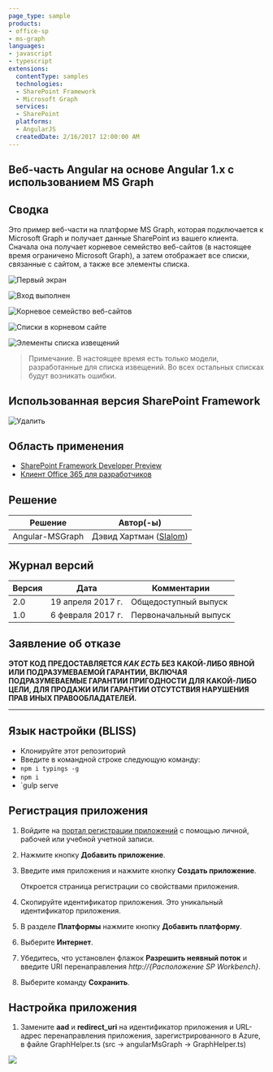 ```yaml
---
page_type: sample
products:
- office-sp
- ms-graph
languages:
- javascript
- typescript
extensions:
  contentType: samples
  technologies:
  - SharePoint Framework
  - Microsoft Graph
  services:
  - SharePoint
  platforms:
  - AngularJS
  createdDate: 2/16/2017 12:00:00 AM
---
```

## Веб-часть Angular на основе Angular 1.x с использованием MS Graph

## Сводка
Это пример веб-части на платформе MS Graph, которая подключается к Microsoft Graph и получает данные SharePoint из вашего клиента.
Сначала она получает корневое семейство веб-сайтов (в настоящее время ограничено Microsoft Graph),
а затем отображает все списки, связанные с сайтом, а также все элементы списка.

![Первый экран](./assets/Connect.png)

![Вход выполнен](./assets/Connected.png)

![Корневое семейство веб-сайтов](./assets/Root.png)

![Списки в корневом сайте](./assets/Lists.png)

![Элементы списка извещений](./assets/Items.png)


> Примечание. В настоящее время есть только модели, разработанные для списка извещений. Во всех остальных списках будут возникать ошибки.

## Использованная версия SharePoint Framework 
![Удалить](https://img.shields.io/badge/drop-ga-green.svg)

## Область применения

* [SharePoint Framework Developer Preview](https://learn.microsoft.com/sharepoint/dev/spfx/sharepoint-framework-overview)
* [Клиент Office 365 для разработчиков](https://learn.microsoft.com/sharepoint/dev/spfx/set-up-your-developer-tenant)

## Решение

Решение|Автор(-ы)
--------|---------
Angular-MSGraph|Дэвид Хартман ([Slalom](https://slalom.com))

## Журнал версий

Версия|Дата|Комментарии
-------|----|--------
2.0|19 апреля 2017 г.|Общедоступный выпуск
1.0|6 февраля 2017 г.|Первоначальный выпуск

## Заявление об отказе
**ЭТОТ КОД ПРЕДОСТАВЛЯЕТСЯ *КАК ЕСТЬ* БЕЗ КАКОЙ-ЛИБО ЯВНОЙ ИЛИ ПОДРАЗУМЕВАЕМОЙ ГАРАНТИИ, ВКЛЮЧАЯ ПОДРАЗУМЕВАЕМЫЕ ГАРАНТИИ ПРИГОДНОСТИ ДЛЯ КАКОЙ-ЛИБО ЦЕЛИ, ДЛЯ ПРОДАЖИ ИЛИ ГАРАНТИИ ОТСУТСТВИЯ НАРУШЕНИЯ ПРАВ ИНЫХ ПРАВООБЛАДАТЕЛЕЙ.**

---

## Язык настройки (BLISS)
- Клонируйте этот репозиторий
- Введите в командной строке следующую команду:
 - `npm i typings -g`
 - `npm i`
 - `gulp serve

## Регистрация приложения

1. Войдите на [портал регистрации приложений](https://apps.dev.microsoft.com/) с помощью личной, рабочей или учебной учетной записи.

2. Нажмите кнопку **Добавить приложение**.

3. Введите имя приложения и нажмите кнопку **Создать приложение**.

   Откроется страница регистрации со свойствами приложения.

4. Скопируйте идентификатор приложения. Это уникальный идентификатор приложения.

5. В разделе **Платформы** нажмите кнопку **Добавить платформу**.

6. Выберите **Интернет**.

7. Убедитесь, что установлен флажок **Разрешить неявный поток** и введите URI перенаправления *http://{Расположение SP Workbench}*.

8. Выберите команду **Сохранить**.

## Настройка приложения
1. Замените **aad** и **redirect_uri** на идентификатор приложения и URL-адрес перенаправления приложения, зарегистрированного в Azure, в файле GraphHelper.ts (src -> angularMsGraph -> GraphHelper.ts)

<img src="https://m365-visitor-stats.azurewebsites.net/sp-dev-fx-webparts/samples/angular-msgraph" /> 
